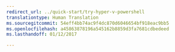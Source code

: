 ```yaml
---
redirect_url: ../quick-start/try-hyper-v-powershell
translationtype: Human Translation
ms.sourcegitcommit: 54eff4bb74ac9f4dc870d6046654bf918eac9bb5
ms.openlocfilehash: a45863878196a545162b8859d3fa7681cdbedeed
ms.lasthandoff: 01/12/2017

---
```


